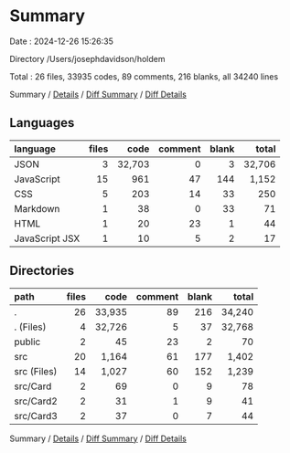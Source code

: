 # Summary

Date : 2024-12-26 15:26:35

Directory /Users/josephdavidson/holdem

Total : 26 files,  33935 codes, 89 comments, 216 blanks, all 34240 lines

Summary / [Details](details.md) / [Diff Summary](diff.md) / [Diff Details](diff-details.md)

## Languages
| language | files | code | comment | blank | total |
| :--- | ---: | ---: | ---: | ---: | ---: |
| JSON | 3 | 32,703 | 0 | 3 | 32,706 |
| JavaScript | 15 | 961 | 47 | 144 | 1,152 |
| CSS | 5 | 203 | 14 | 33 | 250 |
| Markdown | 1 | 38 | 0 | 33 | 71 |
| HTML | 1 | 20 | 23 | 1 | 44 |
| JavaScript JSX | 1 | 10 | 5 | 2 | 17 |

## Directories
| path | files | code | comment | blank | total |
| :--- | ---: | ---: | ---: | ---: | ---: |
| . | 26 | 33,935 | 89 | 216 | 34,240 |
| . (Files) | 4 | 32,726 | 5 | 37 | 32,768 |
| public | 2 | 45 | 23 | 2 | 70 |
| src | 20 | 1,164 | 61 | 177 | 1,402 |
| src (Files) | 14 | 1,027 | 60 | 152 | 1,239 |
| src/Card | 2 | 69 | 0 | 9 | 78 |
| src/Card2 | 2 | 31 | 1 | 9 | 41 |
| src/Card3 | 2 | 37 | 0 | 7 | 44 |

Summary / [Details](details.md) / [Diff Summary](diff.md) / [Diff Details](diff-details.md)